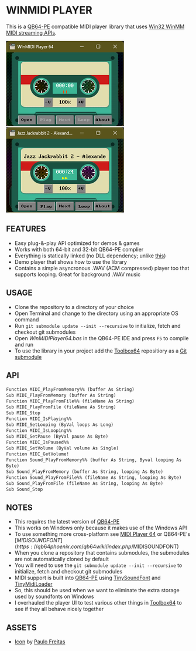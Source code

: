 # WINMIDI PLAYER

This is a [QB64-PE](https://github.com/QB64-Phoenix-Edition/QB64pe) compatible MIDI player library that uses [Win32 WinMM MIDI streaming APIs](https://docs.microsoft.com/en-us/windows/win32/api/mmeapi/).

![Screenshot 1](screenshots/screenshot1.png)
![Screenshot 2](screenshots/screenshot2.png)

## FEATURES

- Easy plug-&-play API optimized for demos & games
- Works with both 64-bit and 32-bit QB64-PE complier
- Everything is statically linked (no DLL dependency; unlike [this](https://qb64phoenix.com/qb64wiki/index.php/DLL_Libraries))
- Demo player that shows how to use the library
- Contains a simple asyncronous .WAV (ACM compressed) player too that supports looping. Great for background .WAV music

## USAGE

- Clone the repository to a directory of your choice
- Open Terminal and change to the directory using an appropriate OS command
- Run `git submodule update --init --recursive` to initialize, fetch and checkout git submodules
- Open *WinMIDIPlayer64.bas* in the QB64-PE IDE and press `F5` to compile and run
- To use the library in your project add the [Toolbox64](https://github.com/a740g/Toolbox64) repositiory as a [Git submodule](https://git-scm.com/book/en/v2/Git-Tools-Submodules)

## API

```VB
Function MIDI_PlayFromMemory%% (buffer As String)
Sub MIDI_PlayFromMemory (buffer As String)
Function MIDI_PlayFromFile%% (fileName As String)
Sub MIDI_PlayFromFile (fileName As String)
Sub MIDI_Stop
Function MIDI_IsPlaying%%
Sub MIDI_SetLooping (ByVal loops As Long)
Function MIDI_IsLooping%%
Sub MIDI_SetPause (ByVal pause As Byte)
Function MIDI_IsPaused%%
Sub MIDI_SetVolume (ByVal volume As Single)
Function MIDI_GetVolume!
Function Sound_PlayFromMemory%% (buffer As String, Byval looping As Byte)
Sub Sound_PlayFromMemory (buffer As String, looping As Byte)
Function Sound_PlayFromFile%% (fileName As String, looping As Byte)
Sub Sound_PlayFromFile (fileName As String, looping As Byte)
Sub Sound_Stop
```

## NOTES

- This requires the latest version of [QB64-PE](https://github.com/QB64-Phoenix-Edition/QB64pe/releases)
- This works on Windows only because it makes use of the Windows API
- To use something more cross-platform see [MIDI Player 64](https://github.com/a740g/MIDI-Player-64) or QB64-PE's [$MIDISOUNDFONT](https://qb64phoenix.com/qb64wiki/index.php/$MIDISOUNDFONT)
- When you clone a repository that contains submodules, the submodules are not automatically cloned by default
- You will need to use the `git submodule update --init --recursive` to initialize, fetch and checkout git submodules
- MIDI support is built into [QB64-PE](https://github.com/QB64-Phoenix-Edition/QB64pe/releases) using [TinySoundFont](https://github.com/schellingb/TinySoundFont) and [TinyMidiLoader](https://github.com/schellingb/TinySoundFont)
- So, this should be used when we want to eliminate the extra storage used by soundfonts on Windows
- I overhauled the player UI to test various other things in [Toolbox64](https://github.com/a740g/Toolbox64) to see if they all behave nicely together

## ASSETS

- [Icon](https://www.iconarchive.com/artist/grafikartes.html) by [Paulo Freitas](https://behance.net/grafikartes)
